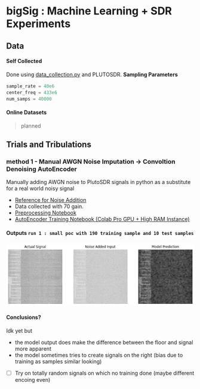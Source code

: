 # bigSig : Machine Learning + SDR Experiments 



## Data 

#### Self Collected  

Done using [data_collection.py](./data_collection.py) and PLUTOSDR. 
__Sampling Parameters__

``` python
sample_rate = 40e6
center_freq = 433e6
num_samps = 40000 
```
#### Online Datasets 

> planned

## Trials and Tribulations 

### method 1 - Manual AWGN Noise Imputation -> Convoltion Denoising AutoEncoder
Manually adding AWGN noise to PlutoSDR signals in python as a substitute for a real world noisy signal 
- [Reference for Noise Addition](https://pysdr.org/content/noise.html)<br/>
- Data collected with 70 gain. 
- [Preprocessing Notebook](./m1_preprocessing.ipynb)<br/>
- [AutoEncoder Training Notebook (Colab Pro GPU + High RAM Instance)](./m1_train_colab.ipynb) <br/>

#### Outputs `run 1 : small poc with 190 training sample and 10 test samples`
![op1](./assets/m1_op1.png)



#### Conclusions? 
Idk yet but 
- the model output does make the difference between the floor and signal more apparent 
- the model sometimes tries to create signals on the right (bias due to training as samples similar looking)
- [ ] Try on totally random signals on which no training done (maybe different encoing even)
